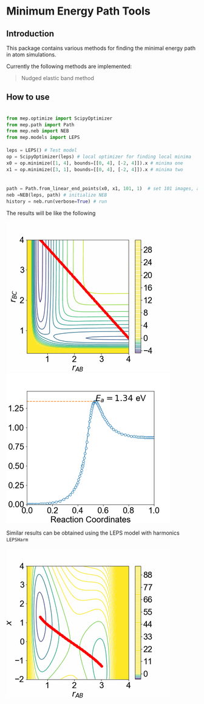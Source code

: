# Minimum Energy Path Tools

## Introduction 
This package contains various methods for finding the minimal energy path in atom simulations.

Currently the following methods are implemented:

> Nudged elastic band method


## How to use

```python

from mep.optimize import ScipyOptimizer
from mep.path import Path
from mep.neb import NEB
from mep.models import LEPS

leps = LEPS() # Test model 
op = ScipyOptimizer(leps) # local optimizer for finding local minima
x0 = op.minimize([1, 4], bounds=[[0, 4], [-2, 4]]).x # minima one
x1 = op.minimize([3, 1], bounds=[[0, 4], [-2, 4]]).x # minima two


path = Path.from_linear_end_points(x0, x1, 101, 1)  # set 101 images, and k=1
neb =NEB(leps, path) # initialize NEB
history = neb.run(verbose=True) # run

```

The results will be like the following

![LEPS example](./assets/leps.gif) ![LEPS_NEB](./assets/leps_ea.png) 


Similar results can be obtained using the LEPS model with harmonics `LEPSHarm`

![LEPSHarm_example](./assets/lepsharm.gif)